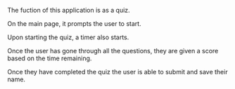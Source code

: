 The fuction of this application is as a quiz.

On the main page, it prompts the user to start.

Upon starting the quiz, a timer also starts.

Once the user has gone through all the questions, they are given a score based on the time remaining. 

Once they have completed the quiz the user is able to submit and save their name.